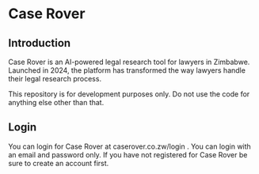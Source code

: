 # Case Rover

## Introduction

Case Rover is an AI-powered legal research tool for lawyers in Zimbabwe. Launched in 2024, the platform has transformed the way lawyers handle their legal research process.

This repository is for development purposes only. Do not use the code for anything else other than that.

## Login
You can login for Case Rover at caserover.co.zw/login . You can login with an email and password only. If you have not registered for Case Rover be sure to create an account first.

